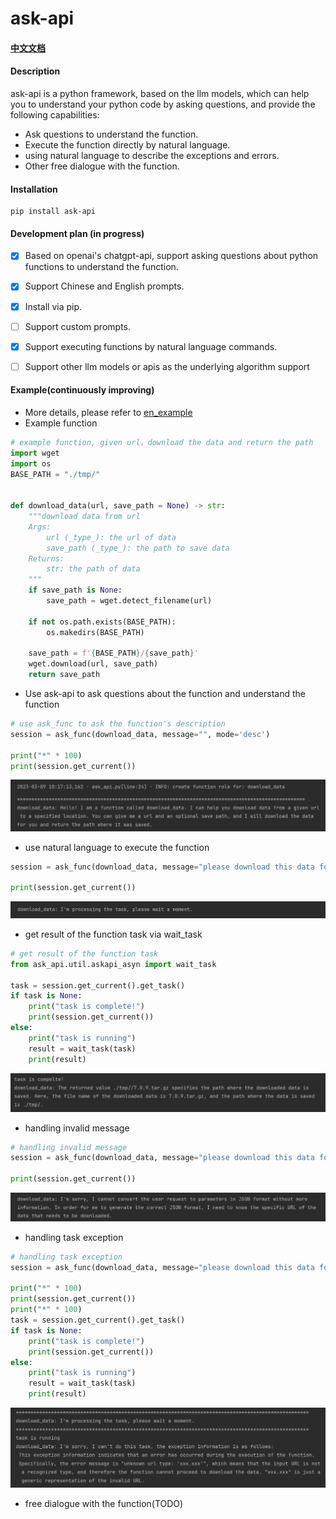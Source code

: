 # ask-api
#### [中文文档](./README.md)

#### Description
ask-api is a python framework, based on the llm models, which can help you to understand your python code by asking questions, and provide the following capabilities:
- Ask questions to understand the function.
- Execute the function directly by natural language.
- using natural language to describe the exceptions and errors.
- Other free dialogue with the function.

#### Installation
```shell
pip install ask-api
```

#### Development plan (in progress)

- [x] Based on openai's chatgpt-api, support asking questions about python functions to understand the function.
- [X] Support Chinese and English prompts.
- [X] Install via pip.
- [ ] Support custom prompts.
- [X] Support executing functions by natural language commands.
- [ ] Support other llm models or apis as the underlying algorithm support


#### Example(continuously improving)

- More details, please refer to [en_example](./examples/en_askapi_example.ipynb)
- Example function
```python
# example function, given url，download the data and return the path
import wget
import os
BASE_PATH = "./tmp/"


def download_data(url, save_path = None) -> str:
    """download data from url
    Args:
        url (_type_): the url of data
        save_path (_type_): the path to save data
    Returns:
        str: the path of data
    """
    if save_path is None:
        save_path = wget.detect_filename(url)

    if not os.path.exists(BASE_PATH):
        os.makedirs(BASE_PATH)

    save_path = f'{BASE_PATH}/{save_path}'
    wget.download(url, save_path)
    return save_path
```

- Use ask-api to ask questions about the function and understand the function
```python
# use ask_func to ask the function's description
session = ask_func(download_data, message="", mode='desc')

print("*" * 100)
print(session.get_current())
```
![desc_image](./docs/images/en/desc_example.png)

- use natural language to execute the function
```python
session = ask_func(download_data, message="please download this data for me：https://github.com/redis/redis/archive/7.0.9.tar.gz", mode="execute")

print(session.get_current())
```
![execute_image](./docs/images/en/execute_example.png)


- get result of the function task via wait_task
```python
# get result of the function task
from ask_api.util.askapi_asyn import wait_task

task = session.get_current().get_task()
if task is None:
    print("task is complete!")
    print(session.get_current())
else:
    print("task is running")
    result = wait_task(task)
    print(result)
```
![wait_task_image](./docs/images/en/wait_task_example.png)


- handling invalid message
```python
# handling invalid message
session = ask_func(download_data, message="please download this data for me", mode="execute")

print(session.get_current())
```
![invalid_message_image](./docs/images/en/invalid_message.png)


- handling task exception
```python
# handling task exception
session = ask_func(download_data, message="please download this data for me：xxx.xxx", mode="execute")

print("*" * 100)
print(session.get_current())
print("*" * 100)
task = session.get_current().get_task()
if task is None:
    print("task is complete!")
    print(session.get_current())
else:
    print("task is running")
    result = wait_task(task)
    print(result)
```
![task_exception_image](./docs/images/en/error_task_example.png)

- free dialogue with the function(TODO)